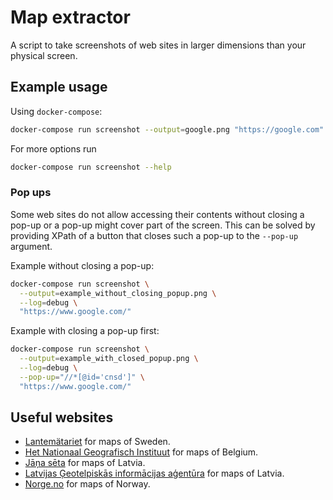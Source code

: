 # Map extractor

A script to take screenshots of web sites in larger dimensions than your
physical screen.

## Example usage

Using `docker-compose`:

```bash
docker-compose run screenshot --output=google.png "https://google.com"
```

For more options run

```bash
docker-compose run screenshot --help
```

### Pop ups

Some web sites do not allow accessing their contents without closing a pop-up or
a pop-up might cover part of the screen. This can be solved by providing XPath
of a button that closes such a pop-up to the `--pop-up` argument.

Example without closing a pop-up:

```bash
docker-compose run screenshot \
  --output=example_without_closing_popup.png \
  --log=debug \
  "https://www.google.com/"
```

Example with closing a pop-up first:

```bash
docker-compose run screenshot \
  --output=example_with_closed_popup.png \
  --log=debug \
  --pop-up="//*[@id='cnsd']" \
  "https://www.google.com/"
```

## Useful websites

- [Lantemätariet](https://kso.etjanster.lantmateriet.se/) for maps of Sweden.
- [Het Nationaal Geografisch Instituut](https://topomapviewer.ngi.be/) for maps
  of Belgium.
- [Jāņa sēta](https://my.balticmaps.eu/) for maps of Latvia.
- [Latvijas Ģeotelpiskās informācijas aģentūra](https://kartes.lgia.gov.lv/) for
  maps of Latvia.
- [Norge.no](https://www.norgeskart.no/) for maps of Norway.
